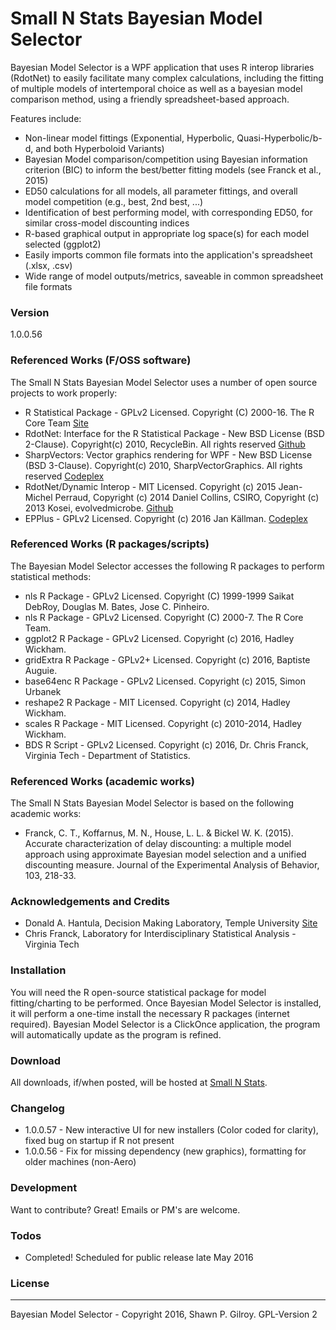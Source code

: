 # Small N Stats Bayesian Model Selector
Bayesian Model Selector is a WPF application that uses R interop libraries (RdotNet) to easily facilitate many complex calculations, including the fitting of multiple models of intertemporal choice as well as a bayesian model comparison method, using a friendly spreadsheet-based approach.  

Features include:
  - Non-linear model fittings (Exponential, Hyperbolic, Quasi-Hyperbolic/b-d, and both Hyperboloid Variants)
  - Bayesian Model comparison/competition using Bayesian information criterion (BIC) to inform the best/better fitting models (see Franck et al., 2015)
  - ED50 calculations for all models, all parameter fittings, and overall model competition (e.g., best, 2nd best, ...)
  - Identification of best performing model, with corresponding ED50, for similar cross-model discounting indices
  - R-based graphical output in appropriate log space(s) for each model selected (ggplot2)
  - Easily imports common file formats into the application's spreadsheet (.xlsx, .csv)
  - Wide range of model outputs/metrics, saveable in common spreadsheet file formats

### Version
1.0.0.56

### Referenced Works (F/OSS software)
The Small N Stats Bayesian Model Selector uses a number of open source projects to work properly:
* R Statistical Package - GPLv2 Licensed. Copyright (C) 2000-16. The R Core Team [Site](https://www.r-project.org/)
* RdotNet: Interface for the R Statistical Package - New BSD License (BSD 2-Clause). Copyright(c) 2010, RecycleBin. All rights reserved [Github](https://github.com/jmp75/rdotnet)
* SharpVectors: Vector graphics rendering for WPF - New BSD License (BSD 3-Clause). Copyright(c) 2010, SharpVectorGraphics. All rights reserved [Codeplex](http://sharpvectors.codeplex.com/)
* RdotNet/Dynamic Interop - MIT Licensed. Copyright (c) 2015 Jean-Michel Perraud, Copyright (c) 2014 Daniel Collins, CSIRO, Copyright (c) 2013 Kosei, evolvedmicrobe. [Github](https://github.com/jmp75/dynamic-interop-dll)
* EPPlus - GPLv2 Licensed. Copyright (c) 2016 Jan Källman. [Codeplex](http://epplus.codeplex.com/)

### Referenced Works (R packages/scripts)
The Bayesian Model Selector accesses the following R packages to perform statistical methods:
* nls R Package - GPLv2 Licensed. Copyright (C) 1999-1999 Saikat DebRoy, Douglas M. Bates, Jose C. Pinheiro.
* nls R Package - GPLv2 Licensed. Copyright (C) 2000-7. The R Core Team.
* ggplot2 R Package - GPLv2 Licensed. Copyright (c) 2016, Hadley Wickham.
* gridExtra R Package - GPLv2+ Licensed. Copyright (c) 2016, Baptiste Auguie.
* base64enc R Package - GPLv2 Licensed. Copyright (c) 2015, Simon Urbanek
* reshape2 R Package - MIT Licensed. Copyright (c) 2014, Hadley Wickham.
* scales R Package - MIT Licensed. Copyright (c) 2010-2014, Hadley Wickham.
* BDS R Script - GPLv2 Licensed. Copyright (c) 2016, Dr. Chris Franck, Virginia Tech - Department of Statistics.

### Referenced Works (academic works)
The Small N Stats Bayesian Model Selector is based on the following academic works:
* Franck, C. T., Koffarnus, M. N., House, L. L. & Bickel W. K. (2015). Accurate characterization of delay discounting: a multiple model approach using approximate Bayesian model selection and a unified discounting measure. Journal of the Experimental Analysis of Behavior, 103, 218-33.

### Acknowledgements and Credits
* Donald A. Hantula, Decision Making Laboratory, Temple University [Site](http://astro.temple.edu/~hantula/)
* Chris Franck, Laboratory for Interdisciplinary Statistical Analysis - Virginia Tech

### Installation
You will need the R open-source statistical package for model fitting/charting to be performed.
Once Bayesian Model Selector is installed, it will perform a one-time install the necessary R packages (internet required).
Bayesian Model Selector is a ClickOnce application, the program will automatically update as the program is refined.

### Download
All downloads, if/when posted, will be hosted at [Small N Stats](http://www.smallnstats.com/BayesianSelector.html). 

### Changelog
 * 1.0.0.57 - New interactive UI for new installers (Color coded for clarity), fixed bug on startup if R not present
 * 1.0.0.56 - Fix for missing dependency (new graphics), formatting for older machines (non-Aero)

### Development
Want to contribute? Great! Emails or PM's are welcome.

### Todos
 - Completed! Scheduled for public release late May 2016

### License
----
Bayesian Model Selector - Copyright 2016, Shawn P. Gilroy. GPL-Version 2
